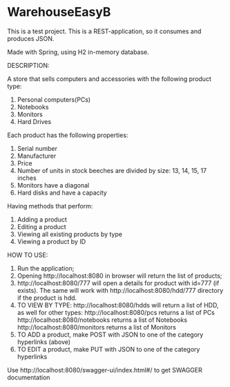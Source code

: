 # WarehouseEasyB
This is a test project.
This is a REST-application, so it consumes and produces JSON.

Made with Spring, using H2 in-memory database.

DESCRIPTION:

A store that sells computers and accessories with the following product type: 
1. Personal computers(PCs)
2. Notebooks 
3. Monitors 
4. Hard Drives 

Each product has the following properties: 
1. Serial number 
2. Manufacturer 
3. Price 
4. Number of units in stock beeches are divided by size: 13, 14, 15, 17 inches 
5. Monitors have a diagonal 
6. Hard disks and have a capacity 

Having methods that perform:
1. Adding a product 
2. Editing a product 
3. Viewing all existing products by type 
4. Viewing a product by ID

HOW TO USE:
1. Run the application;
2. Opening http://localhost:8080 in browser will return the list of products;
3. http://localhost:8080/777 will open a details for product with id=777 (if exists). 
The same will work with http://localhost:8080/hdd/777 directory if the product is hdd.
3. TO VIEW BY TYPE:
   http://localhost:8080/hdds will return a list of HDD, as well for other types:
   http://localhost:8080/pcs returns a list of PCs
   http://localhost:8080/notebooks returns a list of Notebooks
   http://localhost:8080/monitors returns a list of Monitors
4. TO ADD a product, make POST with JSON to one of the category hyperlinks (above)
5. TO EDIT a product, make PUT with JSON to one of the category hyperlinks

Use http://localhost:8080/swagger-ui/index.html#/ to get SWAGGER documentation
